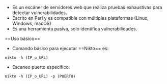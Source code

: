 - Es un escáner de servidores web que realiza pruebas exhaustivas para detectar vulnerabilidades.
- Escrito en Perl y es compatible con múltiples plataformas (Linux, Windows, macOS)
- Es una herramienta pasiva, solo identifica vulnerabilidades.

==Uso básico==

- Comando básico para ejecutar ==Nikto== es:
```
nikto -h (IP_o_URL)
```

 - Escaneo puerto especifico:
```
nikto -h (IP_o_URL) -p (PUERTO)
```

